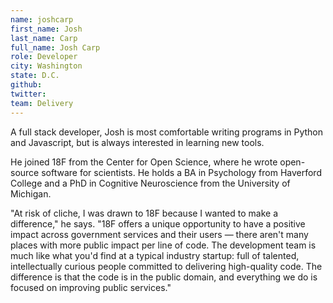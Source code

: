 ```yaml
---
name: joshcarp
first_name: Josh
last_name: Carp
full_name: Josh Carp
role: Developer
city: Washington
state: D.C.
github:
twitter:
team: Delivery
---
```


A full stack developer, Josh is most comfortable writing programs in Python and Javascript, but is always interested in learning new tools.

He joined 18F from the Center for Open Science, where he wrote open-source software for scientists. He holds a BA in Psychology from Haverford College and a PhD in Cognitive Neuroscience from the University of Michigan.

"At risk of cliche, I was drawn to 18F because I wanted to make a difference," he says. "18F offers a unique opportunity to have a positive impact across government services and their users — there aren't many places with more public impact per line of code. The development team is much like what you'd find at a typical industry startup: full of talented, intellectually curious people committed to delivering high-quality code. The difference is that the code is in the public domain, and everything we do is focused on improving public services."
